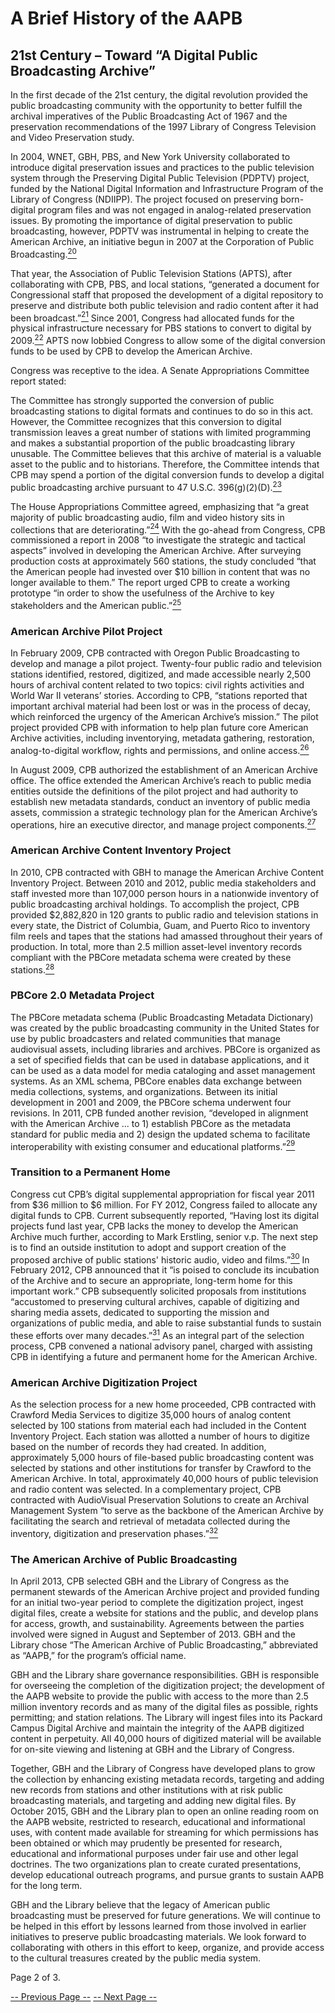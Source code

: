 # A Brief History of the AAPB

## 21st Century – Toward “A Digital Public Broadcasting Archive”

In the first decade of the 21st century, the digital revolution provided the
public broadcasting community with the opportunity to better fulfill the
archival imperatives of the Public Broadcasting Act of 1967 and the
preservation recommendations of the 1997 Library of Congress Television and
Video Preservation study.

In 2004, WNET, GBH, PBS, and New York University collaborated to introduce
digital preservation issues and practices to the public television system
through the Preserving Digital Public Television (PDPTV) project, funded by the
National Digital Information and Infrastructure Program of the Library of
Congress (NDIIPP). The project focused on preserving born-digital program files
and was not engaged in analog-related preservation issues. By promoting the
importance of digital preservation to public broadcasting, however, PDPTV was
instrumental in helping to create the American Archive, an initiative begun in
2007 at the Corporation of Public
Broadcasting.[<sup>20</sup>](/about-the-american-archive/history/page3#20)

That year, the Association of Public Television Stations (APTS), after
collaborating with CPB, PBS, and local stations, “generated a document for
Congressional staff that proposed the development of a digital repository to
preserve and distribute both public television and radio content after it had
been broadcast.”[<sup>21</sup>](/about-the-american-archive/history/page3#21)
Since 2001, Congress had allocated funds for the physical infrastructure
necessary for PBS stations to convert to digital by
2009.[<sup>22</sup>](/about-the-american-archive/history/page3#22)  APTS now
lobbied Congress to allow some of the digital conversion funds to be used by
CPB to develop the American Archive.

Congress was receptive to the idea. A Senate Appropriations Committee report
stated:

>
The Committee has strongly supported the conversion of public broadcasting
stations to digital formats and continues to do so in this act. However, the
Committee recognizes that this conversion to digital transmission leaves a
great number of stations with limited programming and makes a substantial
proportion of the public broadcasting library unusable. The Committee believes
that this archive of material is a valuable asset to the public and to
historians. Therefore, the Committee intends that CPB may spend a portion of
the digital conversion funds to develop a digital public broadcasting archive
pursuant to 47 U.S.C.
396(g)(2)(D).[<sup>23</sup>](/about-the-american-archive/history/page3#23)

The House Appropriations Committee agreed, emphasizing that “a great majority
of public broadcasting audio, film and video history sits in collections that
are deteriorating.”[<sup>24</sup>](/about-the-american-archive/history/page3#24)
With the go-ahead from Congress, CPB commissioned a report in 2008 “to
investigate the strategic and tactical aspects” involved in developing the
American Archive.  After surveying production costs at approximately 560
stations, the study concluded “that the American people had invested over $10
billion in content that was no longer available to them.” The report urged CPB
to create a working prototype “in order to show the usefulness of the Archive
to key stakeholders and the American
public.”[<sup>25</sup>](/about-the-american-archive/history/page3#25)

### American Archive Pilot Project

In February 2009, CPB contracted with Oregon Public Broadcasting to develop and
manage a pilot project. Twenty-four public radio and television stations
identified, restored, digitized, and made accessible nearly 2,500 hours of
archival content related to two topics:  civil rights activities and World War
II veterans’ stories. According to CPB, “stations reported that important
archival material had been lost or was in the process of decay, which
reinforced the urgency of the American Archive’s mission.” The pilot project
provided CPB with information to help plan future core American Archive
activities, including inventorying, metadata gathering, restoration,
analog-to-digital workflow, rights and permissions, and online
access.[<sup>26</sup>](/about-the-american-archive/history/page3#26)

In August 2009, CPB authorized the establishment of an American Archive office.
The office extended the American Archive’s reach to public media entities
outside the definitions of the pilot project and had authority to establish new
metadata standards, conduct an inventory of public media assets, commission a
strategic technology plan for the American Archive’s operations, hire an
executive director, and manage project
components.[<sup>27</sup>](/about-the-american-archive/history/page3#27)

### American Archive Content Inventory Project

In 2010, CPB contracted with GBH to manage the American Archive Content
Inventory Project. Between 2010 and 2012, public media stakeholders and staff
invested more than 107,000 person hours in a nationwide inventory of public
broadcasting archival holdings. To accomplish the project, CPB provided
$2,882,820 in 120 grants to public radio and television stations in every
state, the District of Columbia, Guam, and Puerto Rico to inventory film reels
and tapes that the stations had amassed throughout their years of production.
In total, more than 2.5 million asset-level inventory records compliant with
the PBCore metadata schema were created by these
stations.[<sup>28</sup>](/about-the-american-archive/history/page3#28)

### PBCore 2.0 Metadata Project

The PBCore metadata schema (Public Broadcasting Metadata Dictionary) was
created by the public broadcasting community in the United States for use by
public broadcasters and related communities that manage audiovisual assets,
including libraries and archives. PBCore is organized as a set of specified
fields that can be used in database applications, and it can be used as a data
model for media cataloging and asset management systems. As an XML schema,
PBCore enables data exchange between media collections, systems, and
organizations. Between its initial development in 2001 and 2009, the PBCore
schema underwent four revisions. In 2011, CPB funded another revision,
“developed in alignment with the American Archive ... to 1) establish PBCore as
the metadata standard for public media and 2) design the updated schema to
facilitate interoperability with existing consumer and educational
platforms.”[<sup>29</sup>](/about-the-american-archive/history/page3#29)

### Transition to a Permanent Home

Congress cut CPB’s digital supplemental appropriation for fiscal year 2011 from
$36 million to $6 million. For FY 2012, Congress failed to allocate any digital
funds to CPB.  Current subsequently reported, “Having lost its digital projects
fund last year, CPB lacks the money to develop the American Archive much
further, according to Mark Erstling, senior v.p. The next step is to find an
outside institution to adopt and support creation of the proposed archive of
public stations' historic audio, video and
films.”[<sup>30</sup>](/about-the-american-archive/history/page3#30)  In February
2012, CPB announced that it “is poised to conclude its incubation of the
Archive and to secure an appropriate, long-term home for this important work.”
CPB subsequently solicited proposals from institutions “accustomed to
preserving cultural archives, capable of  digitizing and sharing media assets,
dedicated to supporting the mission and organizations of public media, and able
to raise substantial funds to sustain these efforts over many
decades.”[<sup>31</sup>](/about-the-american-archive/history/page3#31)  As an
integral part of the selection process, CPB convened a national advisory panel,
charged with assisting CPB in identifying a future and permanent home for the
American Archive.

### American Archive Digitization Project

As the selection process for a new home proceeded, CPB contracted with Crawford
Media Services to digitize 35,000 hours of analog content selected by 100
stations from material each had included in the Content Inventory Project. Each
station was allotted a number of hours to digitize based on the number of
records they had created. In addition, approximately 5,000 hours of file-based
public broadcasting content was selected by stations and other institutions for
transfer by Crawford to the American Archive. In total, approximately 40,000
hours of public television and radio content was selected. In a complementary
project, CPB contracted with AudioVisual Preservation Solutions to create an
Archival Management System “to serve as the backbone of the American Archive by
facilitating the search and retrieval of metadata collected during the
inventory, digitization and preservation
phases.”[<sup>32</sup>](/about-the-american-archive/history/page3#32)

### The American Archive of Public Broadcasting

In April 2013, CPB selected GBH and the Library of Congress as the permanent
stewards of the American Archive project and provided funding for an initial
two-year period to complete the digitization project, ingest digital files,
create a website for stations and the public, and develop plans for access,
growth, and sustainability. Agreements between the parties involved were signed
in August and September of 2013. GBH and the Library chose “The American
Archive of Public Broadcasting,” abbreviated as “AAPB,” for the program’s
official name.

GBH and the Library share governance responsibilities. GBH is responsible for
overseeing the completion of the digitization project; the development of the
AAPB website to provide the public with access to the more than 2.5 million
inventory records and as many of the digital files as possible, rights
permitting; and station relations. The Library will ingest files into its
Packard Campus Digital Archive and maintain the integrity of the AAPB digitized
content in perpetuity. All 40,000 hours of digitized material will be available
for on-site viewing and listening at GBH and the Library of Congress.

Together, GBH and the Library of Congress have developed plans to grow the
collection by enhancing existing metadata records, targeting and adding new
records from stations and other institutions with at risk public broadcasting
materials, and targeting and adding new digital files. By October 2015, GBH
and the Library plan to open an online reading room on the AAPB website,
restricted to research, educational and informational uses, with content made
available for streaming for which permissions has been obtained or which may
prudently be presented for research, educational and informational purposes
under fair use and other legal doctrines.  The two organizations plan to create
curated presentations, develop educational outreach programs, and pursue grants
to sustain AAPB for the long term.

GBH and the Library believe that the legacy of American public broadcasting
must be preserved for future generations. We will continue to be helped in this
effort by lessons learned from those involved in earlier initiatives to
preserve public broadcasting materials. We look forward to collaborating with
others in this effort to keep, organize, and provide access to the cultural
treasures created by the public media system.

Page 2 of 3.

[-- Previous Page --](/about-the-american-archive/history)
[-- Next Page --](/about-the-american-archive/history/page3)

